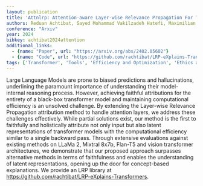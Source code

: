 ```yaml
---
layout: publication
title: 'Attnlrp: Attention-aware Layer-wise Relevance Propagation For Transformers'
authors: Reduan Achtibat, Sayed Mohammad Vakilzadeh Hatefi, Maximilian Dreyer, Aakriti Jain, Thomas Wiegand, Sebastian Lapuschkin, Wojciech Samek
conference: "Arxiv"
year: 2024
bibkey: achtibat2024attention
additional_links:
  - {name: "Paper", url: "https://arxiv.org/abs/2402.05602"}
  - {name: "Code", url: "https://github.com/rachtibat/LRP-eXplains-Transformers"}
tags: ['Transformer', 'Tools', 'Efficiency and Optimization', 'Ethics and Bias', 'Interpretability and Explainability', 'Model Architecture', 'Reinforcement Learning', 'Attention Mechanism', 'Has Code', 'Pretraining Methods', 'Multimodal Models']
---
```

Large Language Models are prone to biased predictions and hallucinations,
underlining the paramount importance of understanding their model-internal
reasoning process. However, achieving faithful attributions for the entirety of
a black-box transformer model and maintaining computational efficiency is an
unsolved challenge. By extending the Layer-wise Relevance Propagation
attribution method to handle attention layers, we address these challenges
effectively. While partial solutions exist, our method is the first to
faithfully and holistically attribute not only input but also latent
representations of transformer models with the computational efficiency similar
to a single backward pass. Through extensive evaluations against existing
methods on LLaMa 2, Mixtral 8x7b, Flan-T5 and vision transformer architectures,
we demonstrate that our proposed approach surpasses alternative methods in
terms of faithfulness and enables the understanding of latent representations,
opening up the door for concept-based explanations. We provide an LRP library
at https://github.com/rachtibat/LRP-eXplains-Transformers.
